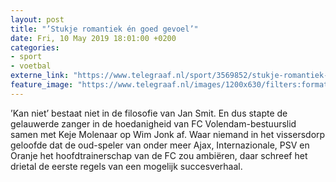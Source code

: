 ```yaml
---
layout: post
title: "’Stukje romantiek én goed gevoel’"
date: Fri, 10 May 2019 18:01:00 +0200
categories: 
- sport 
- voetbal 
externe_link: "https://www.telegraaf.nl/sport/3569852/stukje-romantiek-en-goed-gevoel"
feature_image: "https://www.telegraaf.nl/images/1200x630/filters:format(jpeg):quality(80)/cdn-kiosk-api.telegraaf.nl/22a0ea8e-733d-11e9-aa5b-02d2fb1aa1d7.jpg"
---
```


<p class="intro">’Kan niet’ bestaat niet in de filosofie van Jan Smit. En dus stapte de gelauwerde zanger in de hoedanigheid van FC Volendam-bestuurslid samen met Keje Molenaar op Wim Jonk af. Waar niemand in het vissersdorp geloofde dat de oud-speler van onder meer Ajax, Internazionale, PSV en Oranje het hoofdtrainerschap van de FC zou ambiëren, daar schreef het drietal de eerste regels van een mogelijk succesverhaal.</p>
